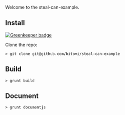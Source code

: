 <!--
@page steal-can-example
-->

Welcome to the steal-can-example.

## Install

[![Greenkeeper badge](https://badges.greenkeeper.io/canjs/steal-can-example.svg)](https://greenkeeper.io/)

Clone the repo:

    > git clone git@github.com/bitovi/steal-can-example
    
## Build

    > grunt build
    
## Document

    > grunt documentjs